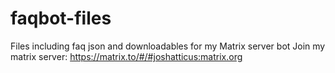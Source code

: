 # faqbot-files
Files including faq json and downloadables for my Matrix server bot 
Join my matrix server: https://matrix.to/#/#joshatticus:matrix.org

